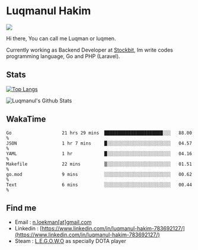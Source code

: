 
# Luqmanul Hakim

![](https://komarev.com/ghpvc/?username=luqman-v1)

Hi there, You can call me Luqman or luqmen.

Currently working as Backend Developer at [Stockbit](https://stockbit.com/), Im write codes programming language, Go and PHP (Laravel).
## Stats

[![Top Langs](https://github-readme-stats.vercel.app/api/top-langs/?username=luqman-v1&layout=compact)](https://github.com/anuraghazra/github-readme-stats)

![Luqmanul's Github Stats](https://github-readme-stats.vercel.app/api?username=luqman-v1&show_icons=true)


## WakaTime 

<!--START_SECTION:waka-->

```text
Go                   21 hrs 29 mins  ██████████████████████░░░   88.00 %
JSON                 1 hr 7 mins     █░░░░░░░░░░░░░░░░░░░░░░░░   04.57 %
YAML                 1 hr            █░░░░░░░░░░░░░░░░░░░░░░░░   04.16 %
Makefile             22 mins         ▒░░░░░░░░░░░░░░░░░░░░░░░░   01.51 %
go.mod               9 mins          ░░░░░░░░░░░░░░░░░░░░░░░░░   00.62 %
Text                 6 mins          ░░░░░░░░░░░░░░░░░░░░░░░░░   00.44 %
```

<!--END_SECTION:waka-->


## Find me 

- Email : [n.loekman[at]gmail.com](mailto:n.loekman@gmail.com)
- Linkedin : [https://www.linkedin.com/in/luqmanul-hakim-783692127/](https://www.linkedin.com/in/luqmanul-hakim-783692127/)
- Steam : [L.E.G.O.W.O](https://steamcommunity.com/id/fuukmans) as specially DOTA player


